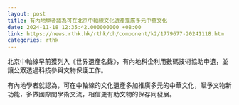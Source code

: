 ```yaml
---
layout: post
title: 有內地學者認為可在北京中軸線文化遺產推廣多元中華文化
date: 2024-11-18 12:35:42.000000000 +08:00
link: https://news.rthk.hk/rthk/ch/component/k2/1779677-20241118.htm
categories: rthk
---
```


北京中軸線早前獲列入《世界遺產名錄》，有內地科企利用數碼技術協助申遺，並讓公眾透過科技參與文物保護工作。 

有內地學者就認為，可在中軸線的文化遺產多加推廣多元的中華文化，賦予文物新功能，多做國際間學術交流，相信更有助文物的保存同發展。
